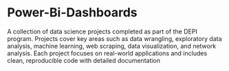 # Power-Bi-Dashboards
A collection of data science projects completed as part of the DEPI program. Projects cover key areas such as data wrangling, exploratory data analysis, machine learning, web scraping, data visualization, and network analysis. Each project focuses on real-world applications and includes clean, reproducible code with detailed documentation

